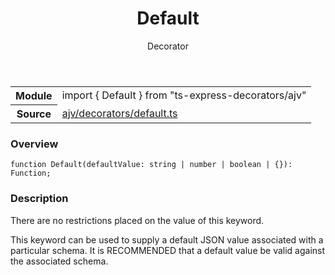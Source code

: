 <header class="symbol-info-header">    <h1 id="default">Default</h1>    <label class="symbol-info-type-label decorator">Decorator</label>      </header>
<section class="symbol-info">      <table class="is-full-width">        <tbody>        <tr>          <th>Module</th>          <td>            <div class="lang-typescript">                <span class="token keyword">import</span> { Default }                 <span class="token keyword">from</span>                 <span class="token string">"ts-express-decorators/ajv"</span>                            </div>          </td>        </tr>        <tr>          <th>Source</th>          <td>            <a href="https://romakita.github.io/ts-express-decorators/#//blob/v2.18.1/src/ajv/decorators/default.ts#L0-L0">                ajv/decorators/default.ts            </a>        </td>        </tr>                </tbody>      </table>    </section>

### Overview

<pre><code class="typescript-lang">function <span class="token function">Default</span><span class="token punctuation">(</span>defaultValue<span class="token punctuation">:</span> <span class="token keyword">string</span> | <span class="token keyword">number</span> | <span class="token keyword">boolean</span> | <span class="token punctuation">{</span><span class="token punctuation">}</span><span class="token punctuation">)</span><span class="token punctuation">:</span> Function<span class="token punctuation">;</span></code></pre>

### Description

There are no restrictions placed on the value of this keyword.

This keyword can be used to supply a default JSON value associated with a particular schema.
It is RECOMMENDED that a default value be valid against the associated schema.
